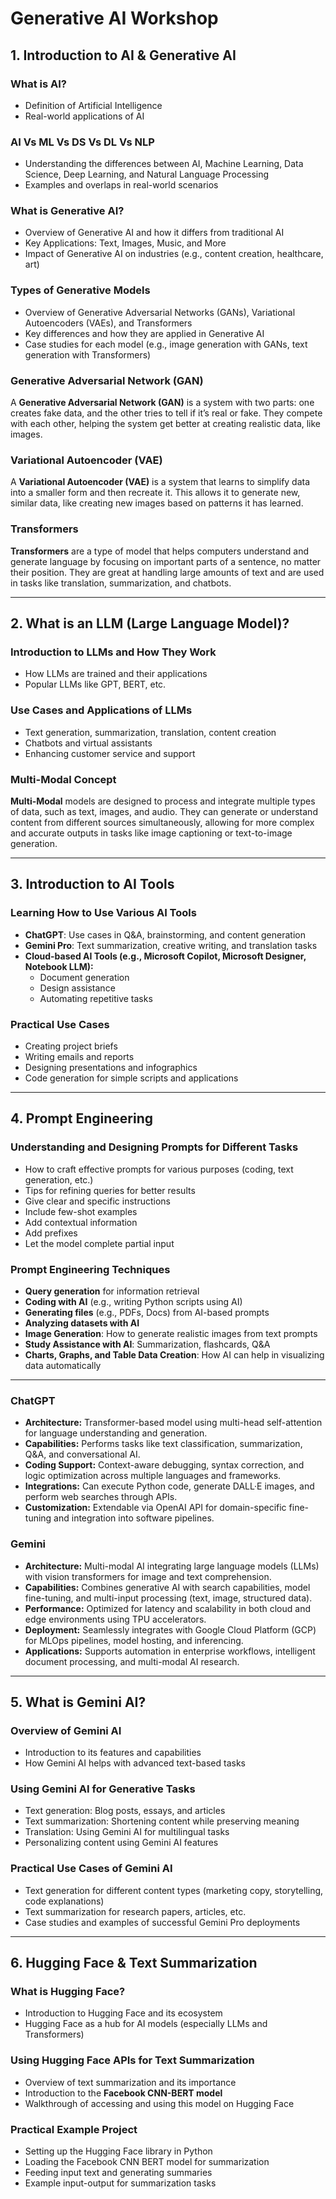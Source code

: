 # Generative AI Workshop

## 1. Introduction to AI & Generative AI
### What is AI?
- Definition of Artificial Intelligence  
- Real-world applications of AI  

### AI Vs ML Vs DS Vs DL Vs NLP
- Understanding the differences between AI, Machine Learning, Data Science, Deep Learning, and Natural Language Processing  
- Examples and overlaps in real-world scenarios  

### What is Generative AI?
- Overview of Generative AI and how it differs from traditional AI  
- Key Applications: Text, Images, Music, and More  
- Impact of Generative AI on industries (e.g., content creation, healthcare, art)  

### Types of Generative Models
- Overview of Generative Adversarial Networks (GANs), Variational Autoencoders (VAEs), and Transformers  
- Key differences and how they are applied in Generative AI  
- Case studies for each model (e.g., image generation with GANs, text generation with Transformers)

### Generative Adversarial Network (GAN)
A **Generative Adversarial Network (GAN)** is a system with two parts: one creates fake data, and the other tries to tell if it’s real or fake. They compete with each other, helping the system get better at creating realistic data, like images.

### Variational Autoencoder (VAE)
A **Variational Autoencoder (VAE)** is a system that learns to simplify data into a smaller form and then recreate it. This allows it to generate new, similar data, like creating new images based on patterns it has learned.

### Transformers
**Transformers** are a type of model that helps computers understand and generate language by focusing on important parts of a sentence, no matter their position. They are great at handling large amounts of text and are used in tasks like translation, summarization, and chatbots.
 

---

## 2. What is an LLM (Large Language Model)?
### Introduction to LLMs and How They Work
- How LLMs are trained and their applications  
- Popular LLMs like GPT, BERT, etc.  

### Use Cases and Applications of LLMs
- Text generation, summarization, translation, content creation  
- Chatbots and virtual assistants  
- Enhancing customer service and support  

### Multi-Modal Concept
**Multi-Modal** models are designed to process and integrate multiple types of data, such as text, images, and audio. They can generate or understand content from different sources simultaneously, allowing for more complex and accurate outputs in tasks like image captioning or text-to-image generation.

---

## 3. Introduction to AI Tools
### Learning How to Use Various AI Tools
- **ChatGPT**: Use cases in Q&A, brainstorming, and content generation  
- **Gemini Pro**: Text summarization, creative writing, and translation tasks  
- **Cloud-based AI Tools (e.g., Microsoft Copilot, Microsoft Designer, Notebook LLM):**  
  - Document generation  
  - Design assistance  
  - Automating repetitive tasks  

### Practical Use Cases
- Creating project briefs  
- Writing emails and reports  
- Designing presentations and infographics  
- Code generation for simple scripts and applications  

---

## 4. Prompt Engineering
### Understanding and Designing Prompts for Different Tasks
- How to craft effective prompts for various purposes (coding, text generation, etc.)  
- Tips for refining queries for better results
- Give clear and specific instructions
- Include few-shot examples
- Add contextual information
- Add prefixes
- Let the model complete partial input

### Prompt Engineering Techniques
- **Query generation** for information retrieval  
- **Coding with AI** (e.g., writing Python scripts using AI)  
- **Generating files** (e.g., PDFs, Docs) from AI-based prompts  
- **Analyzing datasets with AI**  
- **Image Generation**: How to generate realistic images from text prompts  
- **Study Assistance with AI**: Summarization, flashcards, Q&A  
- **Charts, Graphs, and Table Data Creation**: How AI can help in visualizing data automatically  

---

### ChatGPT  
- **Architecture:** Transformer-based model using multi-head self-attention for language understanding and generation.  
- **Capabilities:** Performs tasks like text classification, summarization, Q&A, and conversational AI.  
- **Coding Support:** Context-aware debugging, syntax correction, and logic optimization across multiple languages and frameworks.  
- **Integrations:** Can execute Python code, generate DALL·E images, and perform web searches through APIs.  
- **Customization:** Extendable via OpenAI API for domain-specific fine-tuning and integration into software pipelines.  

### Gemini  
- **Architecture:** Multi-modal AI integrating large language models (LLMs) with vision transformers for image and text comprehension.  
- **Capabilities:** Combines generative AI with search capabilities, model fine-tuning, and multi-input processing (text, image, structured data).  
- **Performance:** Optimized for latency and scalability in both cloud and edge environments using TPU accelerators.  
- **Deployment:** Seamlessly integrates with Google Cloud Platform (GCP) for MLOps pipelines, model hosting, and inferencing.  
- **Applications:** Supports automation in enterprise workflows, intelligent document processing, and multi-modal AI research.  

---

## 5. What is Gemini AI?
### Overview of Gemini AI
- Introduction to its features and capabilities  
- How Gemini AI helps with advanced text-based tasks  

### Using Gemini AI for Generative Tasks
- Text generation: Blog posts, essays, and articles  
- Text summarization: Shortening content while preserving meaning  
- Translation: Using Gemini AI for multilingual tasks  
- Personalizing content using Gemini AI features  

### Practical Use Cases of Gemini AI
- Text generation for different content types (marketing copy, storytelling, code explanations)  
- Text summarization for research papers, articles, etc.  
- Case studies and examples of successful Gemini Pro deployments  

---

## 6. Hugging Face & Text Summarization
### What is Hugging Face?
- Introduction to Hugging Face and its ecosystem  
- Hugging Face as a hub for AI models (especially LLMs and Transformers)  

### Using Hugging Face APIs for Text Summarization
- Overview of text summarization and its importance  
- Introduction to the **Facebook CNN-BERT model**  
- Walkthrough of accessing and using this model on Hugging Face  

### Practical Example Project
- Setting up the Hugging Face library in Python  
- Loading the Facebook CNN BERT model for summarization  
- Feeding input text and generating summaries  
- Example input-output for summarization tasks    
